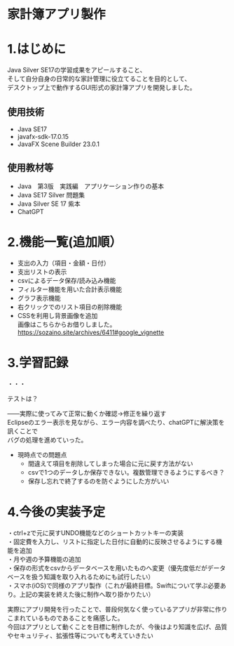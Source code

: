 # 家計簿アプリ製作

# 1.はじめに

Java Silver SE17の学習成果をアピールすること、  
そして自分自身の日常的な家計管理に役立てることを目的として、  
デスクトップ上で動作するGUI形式の家計簿アプリを開発しました。


## 使用技術    
- Java SE17  
- javafx-sdk-17.0.15  
- JavaFX Scene Builder 23.0.1

## 使用教材等  

- Java　第3版　実践編　アプリケーション作りの基本  
- Java SE17 Silver 問題集  
- Java Silver SE 17 紫本  
- ChatGPT
  
# 2.機能一覧(追加順）  

- 支出の入力（項目・金額・日付）  
- 支出リストの表示  
- csvによるデータ保存/読み込み機能  
- フィルター機能を用いた合計表示機能  
- グラフ表示機能  
- 右クリックでのリスト項目の削除機能  
- CSSを利用し背景画像を追加  
   画像はこちらからお借りしました。https://sozaino.site/archives/6411#google_vignette 
   
# 3.学習記録  
・・・  

テストは？  

――実際に使ってみて正常に動くか確認→修正を繰り返す  
Eclipseのエラー表示を見ながら、エラー内容を調べたり、chatGPTに解決策を訊くことで  
バグの処理を進めていった。  

- 現時点での問題点  
   -  間違えて項目を削除してしまった場合に元に戻す方法がない  
   - csvで1つのデータしか保存できない。複数管理できるようにするべき？  
   - 保存し忘れで終了するのを防ぐようにした方がいい  

# 4.今後の実装予定  
・ctrl+zで元に戻すUNDO機能などのショートカットキーの実装  
・固定費を入力し、リストに指定した日付に自動的に反映させるようにする機能を追加  
・月や週の予算機能の追加  
・保存の形式をcsvからデータベースを用いたものへ変更（優先度低だがデータベースを扱う知識を取り入れるためにも試行したい）  
・スマホ(iOS)で同様のアプリ製作（これが最終目標。Swiftについて学ぶ必要あり。上記の実装を終えた後に制作へ取り掛かりたい）  

実際にアプリ開発を行ったことで、普段何気なく使っているアプリが非常に作りこまれているものであることを痛感した。  
今回はアプリとして動くことを目標に制作したが、今後はより知識を広げ、品質やセキュリティ、拡張性等についても考えていきたい

